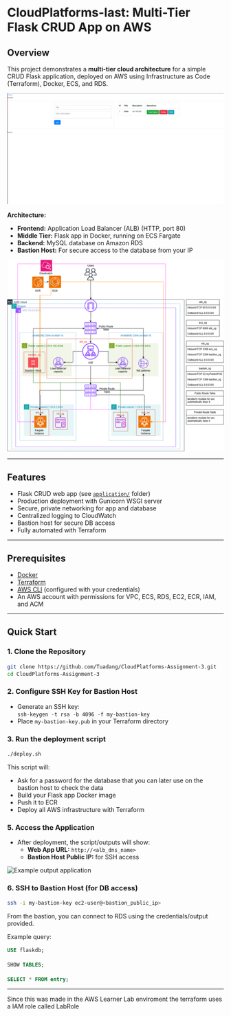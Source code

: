 # CloudPlatforms-last: Multi-Tier Flask CRUD App on AWS

## Overview

This project demonstrates a **multi-tier cloud architecture** for a simple CRUD Flask application, deployed on AWS using Infrastructure as Code (Terraform), Docker, ECS, and RDS.

![final product](./docs/img/final_product.png)

**Architecture:**
- **Frontend:** Application Load Balancer (ALB) (HTTP, port 80)
- **Middle Tier:** Flask app in Docker, running on ECS Fargate
- **Backend:** MySQL database on Amazon RDS
- **Bastion Host:** For secure access to the database from your IP

![diagram](./docs/img/diagram.png)

---

## Features

- Flask CRUD web app (see [`application/`](application/) folder)
- Production deployment with Gunicorn WSGI server
- Secure, private networking for app and database
- Centralized logging to CloudWatch
- Bastion host for secure DB access
- Fully automated with Terraform

---

## Prerequisites

- [Docker](https://www.docker.com/)
- [Terraform](https://www.terraform.io/downloads)
- [AWS CLI](https://aws.amazon.com/cli/) (configured with your credentials)
- An AWS account with permissions for VPC, ECS, RDS, EC2, ECR, IAM, and ACM

---

## Quick Start

### 1. Clone the Repository

```sh
git clone https://github.com/Tuadang/CloudPlatforms-Assignment-3.git
cd CloudPlatforms-Assignment-3
```

### 2. Configure SSH Key for Bastion Host

- Generate an SSH key:  
  `ssh-keygen -t rsa -b 4096 -f my-bastion-key`
- Place `my-bastion-key.pub` in your Terraform directory

### 3. Run the deployment script

```sh
./deploy.sh
```
This script will:
- Ask for a password for the database that you can later use on the bastion host to check the data
- Build your Flask app Docker image
- Push it to ECR
- Deploy all AWS infrastructure with Terraform


### 5. Access the Application

- After deployment, the script/outputs will show:
  - **Web App URL:** `http://<alb_dns_name>`
  - **Bastion Host Public IP:** for SSH access
 
![Example output application](./docs/images/output-example.png)

### 6. SSH to Bastion Host (for DB access)

```sh
ssh -i my-bastion-key ec2-user@<bastion_public_ip>
```
From the bastion, you can connect to RDS using the credentials/output provided.

Example query: 

```sql
USE flaskdb;

SHOW TABLES;

SELECT * FROM entry;
```

---
Since this was made in the AWS Learner Lab enviroment the terraform uses a IAM role called LabRole
